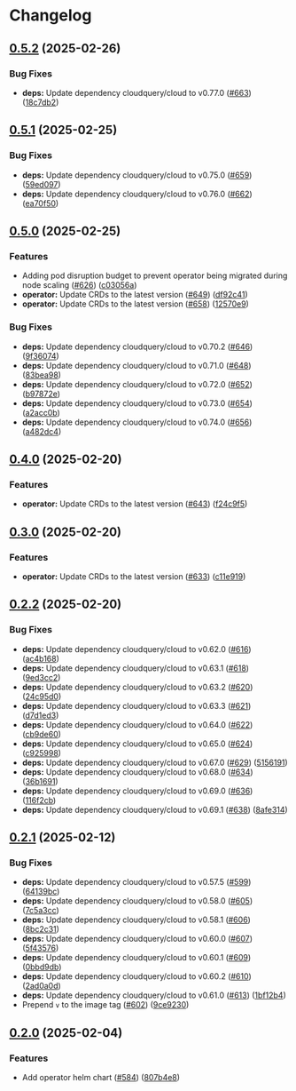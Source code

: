 # Changelog

## [0.5.2](https://github.com/cloudquery/helm-charts/compare/operator-0.5.1...operator-0.5.2) (2025-02-26)


### Bug Fixes

* **deps:** Update dependency cloudquery/cloud to v0.77.0 ([#663](https://github.com/cloudquery/helm-charts/issues/663)) ([18c7db2](https://github.com/cloudquery/helm-charts/commit/18c7db2dc4322b30c30199507b5053d49864974e))

## [0.5.1](https://github.com/cloudquery/helm-charts/compare/operator-0.5.0...operator-0.5.1) (2025-02-25)


### Bug Fixes

* **deps:** Update dependency cloudquery/cloud to v0.75.0 ([#659](https://github.com/cloudquery/helm-charts/issues/659)) ([59ed097](https://github.com/cloudquery/helm-charts/commit/59ed09750ab754ce86a20880ae978cbd35c6623a))
* **deps:** Update dependency cloudquery/cloud to v0.76.0 ([#662](https://github.com/cloudquery/helm-charts/issues/662)) ([ea70f50](https://github.com/cloudquery/helm-charts/commit/ea70f50f683b8ec1dd8cdcc5d400365132aa25b7))

## [0.5.0](https://github.com/cloudquery/helm-charts/compare/operator-0.4.0...operator-0.5.0) (2025-02-25)


### Features

* Adding pod disruption budget to prevent operator being migrated during node scaling ([#626](https://github.com/cloudquery/helm-charts/issues/626)) ([c03056a](https://github.com/cloudquery/helm-charts/commit/c03056a2b27c077daf4d26ec5e14a087cb7a94ae))
* **operator:** Update CRDs to the latest version ([#649](https://github.com/cloudquery/helm-charts/issues/649)) ([df92c41](https://github.com/cloudquery/helm-charts/commit/df92c411a827eb6384c7fdce8d42f1965f4a7f49))
* **operator:** Update CRDs to the latest version ([#658](https://github.com/cloudquery/helm-charts/issues/658)) ([12570e9](https://github.com/cloudquery/helm-charts/commit/12570e9c2bf4a67632adcb9e42de37355da025ab))


### Bug Fixes

* **deps:** Update dependency cloudquery/cloud to v0.70.2 ([#646](https://github.com/cloudquery/helm-charts/issues/646)) ([9f36074](https://github.com/cloudquery/helm-charts/commit/9f3607406ec20b370d0152c2699fdc9cfef981e1))
* **deps:** Update dependency cloudquery/cloud to v0.71.0 ([#648](https://github.com/cloudquery/helm-charts/issues/648)) ([83bea98](https://github.com/cloudquery/helm-charts/commit/83bea982a320215829b2586117a51b1ba1dcba56))
* **deps:** Update dependency cloudquery/cloud to v0.72.0 ([#652](https://github.com/cloudquery/helm-charts/issues/652)) ([b97872e](https://github.com/cloudquery/helm-charts/commit/b97872e6559f592c6b687d72802516f5dcd9f0af))
* **deps:** Update dependency cloudquery/cloud to v0.73.0 ([#654](https://github.com/cloudquery/helm-charts/issues/654)) ([a2acc0b](https://github.com/cloudquery/helm-charts/commit/a2acc0b51af82bd4945b46c175fbbd08961e73e2))
* **deps:** Update dependency cloudquery/cloud to v0.74.0 ([#656](https://github.com/cloudquery/helm-charts/issues/656)) ([a482dc4](https://github.com/cloudquery/helm-charts/commit/a482dc40e18fc0720eeccb8c5d859f977b89f0b5))

## [0.4.0](https://github.com/cloudquery/helm-charts/compare/operator-0.3.0...operator-0.4.0) (2025-02-20)


### Features

* **operator:** Update CRDs to the latest version ([#643](https://github.com/cloudquery/helm-charts/issues/643)) ([f24c9f5](https://github.com/cloudquery/helm-charts/commit/f24c9f5ed16c592a35022f45f7028ea18baaded0))

## [0.3.0](https://github.com/cloudquery/helm-charts/compare/operator-0.2.2...operator-0.3.0) (2025-02-20)


### Features

* **operator:** Update CRDs to the latest version ([#633](https://github.com/cloudquery/helm-charts/issues/633)) ([c11e919](https://github.com/cloudquery/helm-charts/commit/c11e9191286668cde688c68f2ef2e1686391b837))

## [0.2.2](https://github.com/cloudquery/helm-charts/compare/operator-0.2.1...operator-0.2.2) (2025-02-20)


### Bug Fixes

* **deps:** Update dependency cloudquery/cloud to v0.62.0 ([#616](https://github.com/cloudquery/helm-charts/issues/616)) ([ac4b168](https://github.com/cloudquery/helm-charts/commit/ac4b168f9e2d368ba1bcb43b2d45ae6bcd25cf3c))
* **deps:** Update dependency cloudquery/cloud to v0.63.1 ([#618](https://github.com/cloudquery/helm-charts/issues/618)) ([9ed3cc2](https://github.com/cloudquery/helm-charts/commit/9ed3cc2f5f8ac0d631b7e0366ec574f3d06367f2))
* **deps:** Update dependency cloudquery/cloud to v0.63.2 ([#620](https://github.com/cloudquery/helm-charts/issues/620)) ([24c95d0](https://github.com/cloudquery/helm-charts/commit/24c95d0f9cc5e3177ced7e1fd5b0546000ee7fbf))
* **deps:** Update dependency cloudquery/cloud to v0.63.3 ([#621](https://github.com/cloudquery/helm-charts/issues/621)) ([d7d1ed3](https://github.com/cloudquery/helm-charts/commit/d7d1ed3798a4c89150fe4268e7e9d13669a9c903))
* **deps:** Update dependency cloudquery/cloud to v0.64.0 ([#622](https://github.com/cloudquery/helm-charts/issues/622)) ([cb9de60](https://github.com/cloudquery/helm-charts/commit/cb9de60e00726f3ee0ad8eb9df67ee658f6b064d))
* **deps:** Update dependency cloudquery/cloud to v0.65.0 ([#624](https://github.com/cloudquery/helm-charts/issues/624)) ([c925998](https://github.com/cloudquery/helm-charts/commit/c9259983a0982ec0457afd17f4aa62d7e22cb503))
* **deps:** Update dependency cloudquery/cloud to v0.67.0 ([#629](https://github.com/cloudquery/helm-charts/issues/629)) ([5156191](https://github.com/cloudquery/helm-charts/commit/51561914d7c49b407de714e41fda7e46e3658966))
* **deps:** Update dependency cloudquery/cloud to v0.68.0 ([#634](https://github.com/cloudquery/helm-charts/issues/634)) ([36b1691](https://github.com/cloudquery/helm-charts/commit/36b16913c2392f59dc85b0f260521df141afaed7))
* **deps:** Update dependency cloudquery/cloud to v0.69.0 ([#636](https://github.com/cloudquery/helm-charts/issues/636)) ([116f2cb](https://github.com/cloudquery/helm-charts/commit/116f2cbfd56191eaaa5ac80d232a7795d626d229))
* **deps:** Update dependency cloudquery/cloud to v0.69.1 ([#638](https://github.com/cloudquery/helm-charts/issues/638)) ([8afe314](https://github.com/cloudquery/helm-charts/commit/8afe314a1449f57e5d92642883bfcea254efa8dc))

## [0.2.1](https://github.com/cloudquery/helm-charts/compare/operator-0.2.0...operator-0.2.1) (2025-02-12)


### Bug Fixes

* **deps:** Update dependency cloudquery/cloud to v0.57.5 ([#599](https://github.com/cloudquery/helm-charts/issues/599)) ([64139bc](https://github.com/cloudquery/helm-charts/commit/64139bc5232a6f5483748fcf04fbc732be28e866))
* **deps:** Update dependency cloudquery/cloud to v0.58.0 ([#605](https://github.com/cloudquery/helm-charts/issues/605)) ([7c5a3cc](https://github.com/cloudquery/helm-charts/commit/7c5a3cc6fc5a20e3bd7327bb6e252fdaea643859))
* **deps:** Update dependency cloudquery/cloud to v0.58.1 ([#606](https://github.com/cloudquery/helm-charts/issues/606)) ([8bc2c31](https://github.com/cloudquery/helm-charts/commit/8bc2c31abb56a92276575ce0a3e9d64575bcf383))
* **deps:** Update dependency cloudquery/cloud to v0.60.0 ([#607](https://github.com/cloudquery/helm-charts/issues/607)) ([5f43576](https://github.com/cloudquery/helm-charts/commit/5f43576b434076adfc222a5bda6b7bf8daaa2894))
* **deps:** Update dependency cloudquery/cloud to v0.60.1 ([#609](https://github.com/cloudquery/helm-charts/issues/609)) ([0bbd9db](https://github.com/cloudquery/helm-charts/commit/0bbd9db8c5093660698d43dabd76333b4e16f326))
* **deps:** Update dependency cloudquery/cloud to v0.60.2 ([#610](https://github.com/cloudquery/helm-charts/issues/610)) ([2ad0a0d](https://github.com/cloudquery/helm-charts/commit/2ad0a0d46e308a12c0e1954bd51512d4fec5de88))
* **deps:** Update dependency cloudquery/cloud to v0.61.0 ([#613](https://github.com/cloudquery/helm-charts/issues/613)) ([1bf12b4](https://github.com/cloudquery/helm-charts/commit/1bf12b49caf38482e97b5f1d01ca086e9954705f))
* Prepend `v` to the image tag ([#602](https://github.com/cloudquery/helm-charts/issues/602)) ([9ce9230](https://github.com/cloudquery/helm-charts/commit/9ce923093557dfa093bf601c030a77a59c06ceea))

## [0.2.0](https://github.com/cloudquery/helm-charts/compare/operator-0.1.0...operator-0.2.0) (2025-02-04)


### Features

* Add operator helm chart ([#584](https://github.com/cloudquery/helm-charts/issues/584)) ([807b4e8](https://github.com/cloudquery/helm-charts/commit/807b4e87a59fab416b098f4f079ea9f484fe4949))
